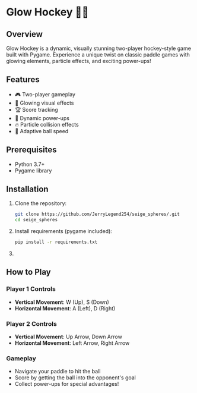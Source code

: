 # Glow Hockey 🏒✨

## Overview
Glow Hockey is a dynamic, visually stunning two-player hockey-style game built with Pygame. Experience a unique twist on classic paddle games with glowing elements, particle effects, and exciting power-ups!

## Features
- 🎮 Two-player gameplay
- 🌈 Glowing visual effects
- 🏆 Score tracking
- 🎲 Dynamic power-ups
- 🔥 Particle collision effects
- 🚀 Adaptive ball speed


## Prerequisites
- Python 3.7+
- Pygame library

## Installation

1. Clone the repository:
   ```bash
   git clone https://github.com/JerryLegend254/seige_spheres/.git
   cd seige_spheres
   ```
2. Install requirements (pygame included):
   ```bash
   pip install -r requirements.txt
   ```
3. 


## How to Play

### Player 1 Controls
- **Vertical Movement**: W (Up), S (Down)
- **Horizontal Movement**: A (Left), D (Right)

### Player 2 Controls
- **Vertical Movement**: Up Arrow, Down Arrow
- **Horizontal Movement**: Left Arrow, Right Arrow

### Gameplay
- Navigate your paddle to hit the ball
- Score by getting the ball into the opponent's goal
- Collect power-ups for special advantages!

